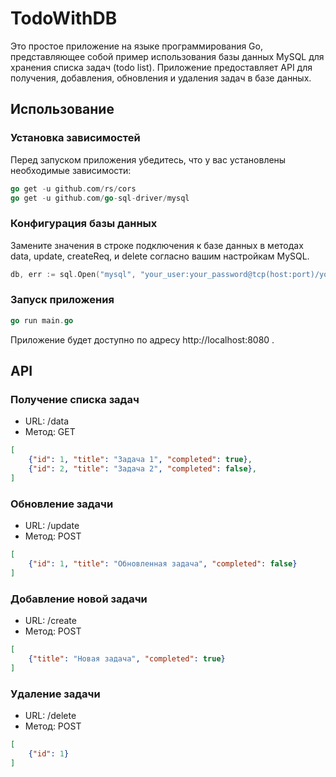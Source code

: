# TodoWithDB
 Это простое приложение на языке программирования Go, представляющее собой пример использования базы данных MySQL для хранения списка задач (todo list). Приложение предоставляет API для получения, добавления, обновления и удаления задач в базе данных.
 ## Использование
 ### Установка зависимостей
 Перед запуском приложения убедитесь, что у вас установлены необходимые зависимости:
 ```go
 go get -u github.com/rs/cors
 go get -u github.com/go-sql-driver/mysql
```
### Конфигурация базы данных
Замените значения в строке подключения к базе данных в методах data, update, createReq, и delete согласно вашим настройкам MySQL.
```go
db, err := sql.Open("mysql", "your_user:your_password@tcp(host:port)/your_data_base")
```
### Запуск приложения
```go
go run main.go
```
Приложение будет доступно по адресу http://localhost:8080 .
## API
### Получение списка задач
* URL: /data
* Метод: GET
```json
[
    {"id": 1, "title": "Задача 1", "completed": true},
    {"id": 2, "title": "Задача 2", "completed": false},
]
```
### Обновление задачи
* URL: /update
* Метод: POST

```json
[
    {"id": 1, "title": "Обновленная задача", "completed": false}
]
```
### Добавление новой задачи
* URL: /create
* Метод: POST

```json
[
    {"title": "Новая задача", "completed": true}
]
```
### Удаление задачи
* URL: /delete
* Метод: POST

```json
[
    {"id": 1}
]
```

